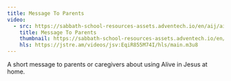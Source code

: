 ```yaml
---
title: Message To Parents
video:
  - src: https://sabbath-school-resources-assets.adventech.io/en/aij/aij-training-videos/assets/en-aij-message-to-parents.mp4
    title: Message To Parents
    thumbnail: https://sabbath-school-resources-assets.adventech.io/en/aij/aij-training-videos/04-message-to-parents/cover.png
    hls: https://jstre.am/videos/jsv:EqiR855M74I/hls/main.m3u8
---
```


A short message to parents or caregivers about using Alive in Jesus at home.